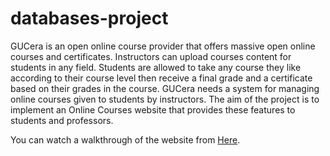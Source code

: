 # databases-project
GUCera is an open online course provider that offers massive open online courses and certificates. Instructors can upload courses content for students in any field. Students are allowed to take any course they like according to their course level then receive a final grade and a certificate based on their grades
in the course. GUCera needs a system for managing online courses given to students by instructors.
The aim of the project is to implement an Online Courses website that provides these features to students
and professors.

You can watch a walkthrough of the website from [Here](https://youtu.be/Yp8k0miwOnU). 
